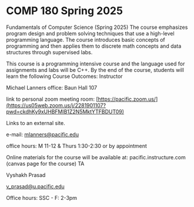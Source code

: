 # COMP 180 Spring 2025
Fundamentals of Computer Science (Spring 2025)
The course emphasizes program design and problem solving techniques that use a high-level programming language. The course introduces basic concepts of programming and then applies them to discrete math concepts and data structures through supervised labs.

This course is a programming intensive course and the language used for assignments and labs will be C++.  By the end of the course, students will learn the following Course Outcomes:
Instructor

Michael Lanners
office: Baun Hall 107

link to personal zoom meeting room: [https://pacific.zoom.us/](https://us05web.zoom.us/j/2281901107?pwd=ckdhKy9xUHBFMlB1Z2N5MktYTFBDUT09)

Links to an external site.

e-mail: mlanners@pacific.edu

office hours: M 11-12 & Thurs 1:30-2:30 or by appointment

Online materials for the course will be available at: pacific.instructure.com (canvas page for the course)
TA

Vyshakh Prasad

v_prasad@u.pacific.edu

Office hours: SSC - F: 2-3pm

 
